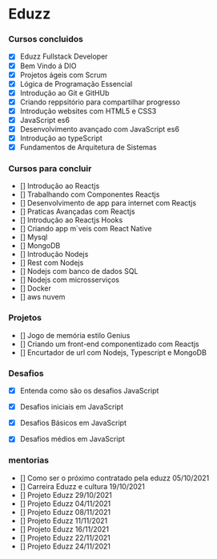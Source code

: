# Eduzz

### Cursos concluidos 

- [x] Eduzz Fullstack Developer
- [x] Bem Vindo á DIO
- [x] Projetos ágeis com Scrum
- [x] Lógica de Programação Essencial
- [x] Introdução ao Git e GitHUb
- [x] Criando reppsitório para compartilhar progresso
- [x] Introdução websites com HTML5 e CSS3
- [x] JavaScript es6 
- [x] Desenvolvimento avançado com JavaScript es6 
- [x] Introdução ao typeScript
- [x] Fundamentos de Arquitetura de Sistemas 

### Cursos para concluir

- [] Introdução ao Reactjs
- [] Trabalhando com Componentes Reactjs
- [] Desenvolvimento de app para internet com Reactjs
- [] Praticas Avançadas com Reactjs
- [] Introdução ao Reactjs Hooks
- [] Criando app m´veis com React Native
- [] Mysql
- [] MongoDB
- [] Introdução Nodejs
- [] Rest com Nodejs
- [] Nodejs com banco de dados SQL
- [] Nodejs com microsserviços
- [] Docker
- [] aws nuvem

### Projetos

- [] Jogo de memória estilo Genius
- [] Criando um front-end componentizado com Reactjs
- [] Encurtador de url com Nodejs, Typescript e MongoDB



### Desafios 

- [x] Entenda como são os desafios JavaScript 
- [x] Desafios iniciais em JavaScript 
- [x] Desafios Básicos em JavaScript 
- [x] Desafios médios em JavaScript 


### mentorias

- [] Como ser o próximo contratado pela eduzz 05/10/2021
- [] Carreira Eduzz e cultura 19/10/2021
- [] Projeto Eduzz 29/10/2021
- [] Projeto Eduzz 04/11/2021
- [] Projeto Eduzz 08/11/2021
- [] Projeto Eduzz 11/11/2021
- [] Projeto Eduzz 16/11/2021
- [] Projeto Eduzz 22/11/2021
- [] Projeto Eduzz 24/11/2021